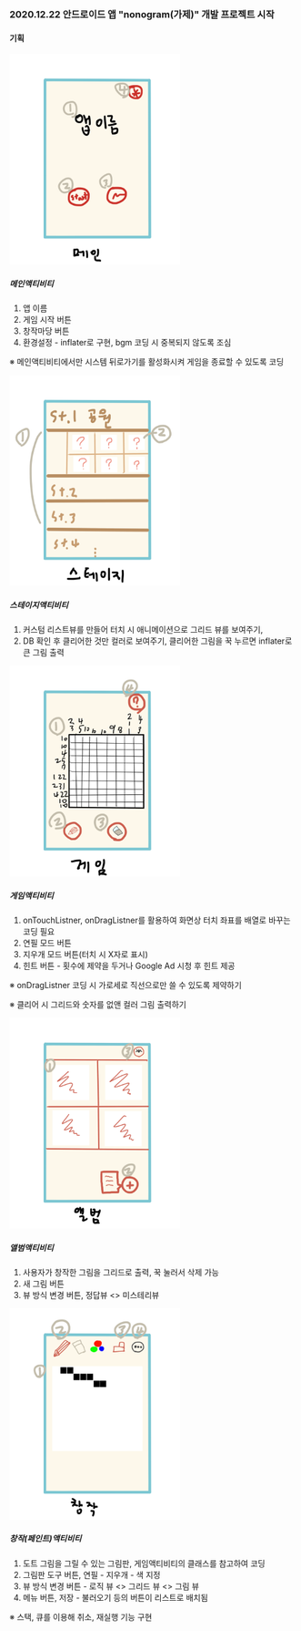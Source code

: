 ### 2020.12.22 안드로이드 앱 "nonogram(가제)" 개발 프로젝트 시작



#### 기획

<img src="./images/nonogram1.png" width="300">


##### 메인액티비티
1. 앱 이름
2. 게임 시작 버튼
3. 창작마당 버튼
4. 환경설정 - inflater로 구현, bgm 코딩 시 중복되지 않도록 조심

※ 메인액티비티에서만 시스템 뒤로가기를 활성화시켜 게임을 종료할 수 있도록 코딩

<img src="./images/nonogram2.png" width="300">

##### 스테이지액티비티
1. 커스텀 리스트뷰를 만들어 터치 시 애니메이션으로 그리드 뷰를 보여주기, 
2. DB 확인 후 클리어한 것만 컬러로 보여주기, 클리어한 그림을 꾹 누르면 inflater로 큰 그림 출력

<img src="./images/nonogram3.png" width="300">

##### 게임액티비티
1. onTouchListner, onDragListner를 활용하여 화면상 터치 좌표를 배열로 바꾸는 코딩 필요
2. 연필 모드 버튼
3. 지우개 모드 버튼(터치 시 X자로 표시)
4. 힌트 버튼 - 횟수에 제약을 두거나 Google Ad 시청 후 힌트 제공

※ onDragListner 코딩 시 가로세로 직선으로만 쓸 수 있도록 제약하기

※ 클리어 시 그리드와 숫자를 없앤 컬러 그림 출력하기

<img src="./images/nonogram4.png" width="300">

##### 앨범액티비티
1. 사용자가 창작한 그림을 그리드로 출력, 꾹 눌러서 삭제 가능
2. 새 그림 버튼
3. 뷰 방식 변경 버튼, 정답뷰 <> 미스테리뷰

<img src="./images/nonogram5.png" width="300">

##### 창작(페인트)액티비티
1. 도트 그림을 그릴 수 있는 그림판, 게임액티비티의 클래스를 참고하여 코딩
2. 그림판 도구 버튼, 연필 - 지우개 - 색 지정
3. 뷰 방식 변경 버튼 - 로직 뷰 <> 그리드 뷰 <> 그림 뷰
4. 메뉴 버튼, 저장 - 불러오기 등의 버튼이 리스트로 배치됨

※ 스택, 큐를 이용해 취소, 재실행 기능 구현

